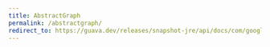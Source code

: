 ```yaml
---
title: AbstractGraph
permalink: /abstractgraph/
redirect_to: https://guava.dev/releases/snapshot-jre/api/docs/com/google/common/graph/AbstractGraph.html
---
```

